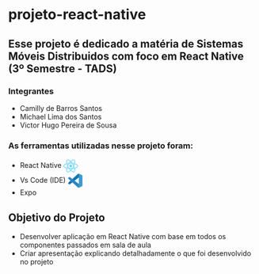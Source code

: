 # projeto-react-native

## Esse projeto é dedicado a matéria de Sistemas Móveis Distribuidos com foco em React Native (3º Semestre - TADS) 

### Integrantes 

* Camilly de Barros Santos
* Michael Lima dos Santos
* Victor Hugo Pereira de Sousa

### As ferramentas utilizadas nesse projeto foram: 

* React Native <img align="center" alt="react" height="30" width="30" src="https://github.com/devicons/devicon/blob/master/icons/react/react-original.svg"/>
* Vs Code (IDE) <img align="center" alt="vscode" height="30" width="30" src="https://github.com/devicons/devicon/blob/master/icons/vscode/vscode-original.svg"/>
* Expo

## Objetivo do Projeto

* Desenvolver aplicação em React Native com base em todos os componentes passados em sala de aula 
* Criar apresentação explicando detalhadamente o que foi desenvolvido no projeto
